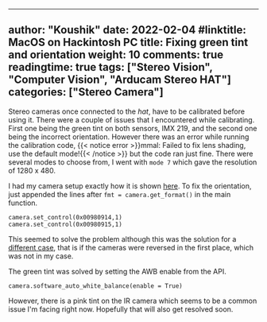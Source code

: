  ---
author: "Koushik"
date: 2022-02-04
#linktitle: MacOS on Hackintosh PC
title: Fixing green tint and orientation
weight: 10
comments: true
readingtime: true
tags: ["Stereo Vision", "Computer Vision", "Arducam Stereo HAT"]
categories: ["Stereo Camera"]
---

Stereo cameras once connected to the _hat_, have to be calibrated before using it. There were a couple of issues that I encountered while calibrating. First one being the green tint on both sensors, IMX 219, and the second one being the incorrect orientation. However there was an error while running the calibration code, {{< notice error >}}mmal: Failed to fix lens shading, use the default mode!{{< /notice >}} but the code ran just fine. There were several modes to choose from, I went with `mode 7` which gave the resolution of 1280 x 480.

I had my camera setup exactly how it is shown [here](https://forum.arducam.com/t/several-problems-with-depth-mapping-need-to-fix-asap/1371/8).
To fix the orientation, just appended the lines after `fmt = camera.get_format()` in the main function.
```
camera.set_control(0x00980914,1)
camera.set_control(0x00980915,1)
```
This seemed to solve the problem although this was the solution for a [different case](https://forum.arducam.com/t/python3-6-dm-video-py-is-upside-down/1356), that is if the cameras were reversed in the first place, which was not in my case.

The green tint was solved by setting the AWB enable from the API.
```
camera.software_auto_white_balance(enable = True)
```
However, there is a pink tint on the IR camera which seems to be a common issue I'm facing right now. Hopefully that will also get resolved soon.